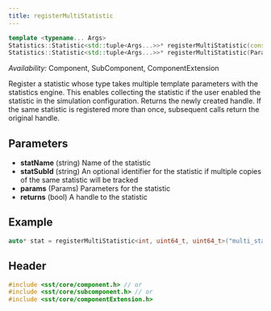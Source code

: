 ```yaml
---
title: registerMultiStatistic
---
```


```cpp
template <typename... Args>
Statistics::Statistic<std::tuple<Args...>>* registerMultiStatistic(const char* statName, const char* statSubId = "");
Statistics::Statistic<std::tuple<Args...>>* registerMultiStatistic(Params& params, const std::string& statName, const std::string& statSubId = "");
```
*Availability:* Component, SubComponent, ComponentExtension

Register a statistic whose type takes multiple template parameters with the statistics engine. This enables collecting the statistic if the user enabled the statistic in the simulation configuration. Returns the newly created handle. If the same statistic is registered more than once, subsequent calls return the original handle.

## Parameters
* **statName** (string) Name of the statistic
* **statSubId** (string) An optional identifier for the statistic if multiple copies of the same statistic will be tracked
* **params** (Params) Parameters for the statistic
* **returns** (bool) A handle to the statistic

## Example

<!--- SOURCE_CODE: None --->
```cpp
auto* stat = registerMultiStatistic<int, uint64_t, uint64_t>("multi_stat_counter");
```

## Header
```cpp
#include <sst/core/component.h> // or
#include <sst/core/subcomponent.h> // or
#include <sst/core/componentExtension.h>
```

